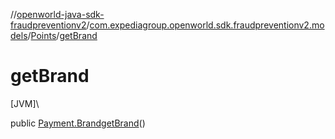 //[openworld-java-sdk-fraudpreventionv2](../../../index.md)/[com.expediagroup.openworld.sdk.fraudpreventionv2.models](../index.md)/[Points](index.md)/[getBrand](get-brand.md)

# getBrand

[JVM]\

public [Payment.Brand](../-payment/-brand/index.md)[getBrand](get-brand.md)()
